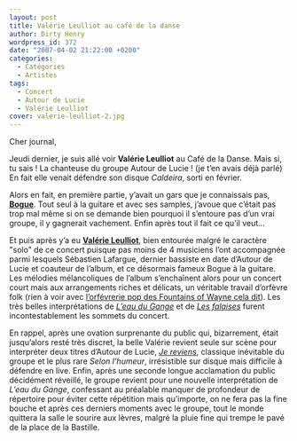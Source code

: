 ```yaml
---
layout: post
title: Valérie Leulliot au café de la danse
author: Dirty Henry
wordpress_id: 372
date: "2007-04-02 21:22:00 +0200"
categories:
  - Catégories
  - Artistes
tags:
  - Concert
  - Autour de Lucie
  - Valérie Leulliot
cover: valerie-leulliot-2.jpg
---
```


Cher journal,

Jeudi dernier, je suis allé voir **Valérie Leulliot** au Café de la Danse. Mais
si, tu sais ! La chanteuse du groupe Autour de Lucie ! (je t’en avais déjà
parlé) En fait elle venait défendre son disque _Caldeira_, sorti en février.

Alors en fait, en première partie, y’avait un gars que je connaissais pas,
[**Bogue**][4]. Tout seul à la guitare et avec ses samples, j’avoue que c’était
pas trop mal même si on se demande bien pourquoi il s’entoure pas d’un vrai
groupe, il y gagnerait vachement. Enfin après tout il fait ce qu’il veut…

Et puis après y’a eu [**Valérie Leulliot**][5], bien entourée malgré le
caractère "solo" de ce concert puisque pas moins de 4 musiciens l’ont
accompagnée parmi lesquels Sébastien Lafargue, dernier bassiste en date d’Autour
de Lucie et coauteur de l’album, et ce désormais fameux Bogue à la guitare. Les
mélodies mélancoliques de l’album s’enchaînent alors pour un concert court mais
aux arrangements riches et délicats, un véritable travail d’orfèvre folk (rien à
voir avec [l’orfévrerie pop des Fountains of Wayne cela dit][i1]). Les très
belles interprétations de [_L’eau du Gange_][1] et de [_Les falaises_][2] furent
incontestablement les sommets du concert.

En rappel, après une ovation surprenante du public qui, bizarrement, était
jusqu’alors resté très discret, la belle Valérie revient seule sur scène pour
interpréter deux titres d’Autour de Lucie, [_Je reviens_][3], classique
inévitable du groupe et le plus rare _Selon l’humeur_, irrésistible sur disque
mais difficile à défendre en live. Enfin, après une seconde longue acclamation
du public décidément réveillé, le groupe revient pour une nouvelle
interprétation de _L’eau du Gange_, confessant au préalable manquer de
profondeur de répertoire pour éviter cette répétition mais qu’importe, on ne
fera pas la fine bouche et après ces derniers moments avec le groupe, tout le
monde quittera la salle le sourire aux lèvres, malgré la pluie fine qui trempe
le pavé de la place de la Bastille.

[1]: https://www.dailymotion.com/video/x2irpi
[2]: https://www.dailymotion.com/video/x8923a
[3]: https://youtu.be/Gv4CX5XLdLU
[4]: https://fr.wikipedia.org/wiki/Nico_Bogue
[5]: https://fr.wikipedia.org/wiki/Val%C3%A9rie_Leulliot
[i1]: https://www.deadrooster.org/fountains-of-wayne-traffic-and-weather/
